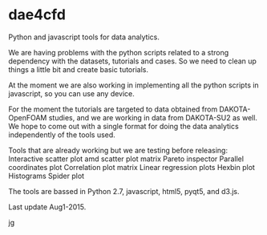 # dae4cfd
Python and javascript tools for data analytics.



We are having problems with the python scripts related to a strong dependency with the datasets, tutorials and cases.  So we need to clean up things a little bit and create basic tutorials.

At the moment we are also working in implementing all the python scripts in javascript, so you can use any device.

For the moment the tutorials are targeted to data obtained from DAKOTA-OpenFOAM studies, and we are working in data from DAKOTA-SU2 as well.  We hope to come out with a single format for doing the data analytics independently of the tools used.

Tools that are already working but we are testing before releasing:
  Interactive scatter plot amd scatter plot matrix
  Pareto inspector
  Parallel coordinates plot
  Correlation plot matrix
  Linear regression plots
  Hexbin plot
  Histograms
  Spider plot




The tools are bassed in Python 2.7, javascript, html5, pyqt5, and d3.js.

Last update Aug1-2015.

jg


